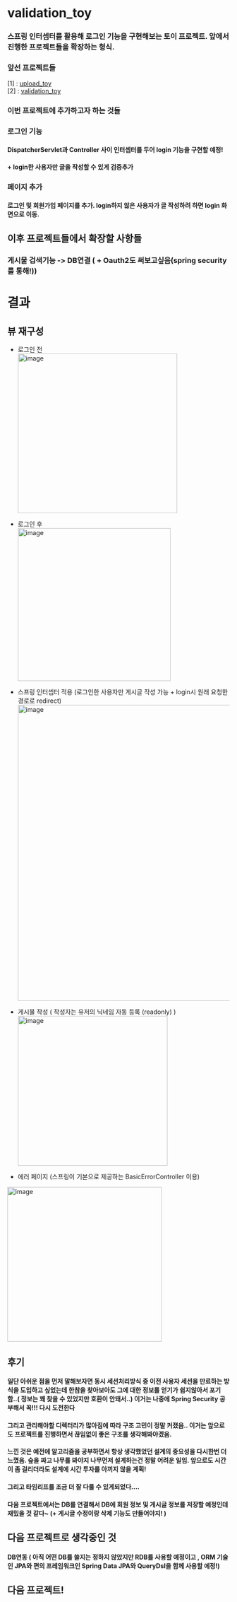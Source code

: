 # validation_toy

### 스프링 인터셉터를 활용해 로그인 기능을 구현해보는 토이 프로젝트. 앞에서 진행한 프로젝트들을 확장하는 형식.

### 앞선 프로젝트들
[1] : [upload_toy](https://github.com/cpu500m/upload_toy)<br>
[2] : [validation_toy](https://github.com/cpu500m/validation_toy)<br>

### 이번 프로젝트에 추가하고자 하는 것들

### 로그인 기능
#### DispatcherServlet과 Controller 사이 인터셉터를 두어 login 기능을 구현할 예정!
#### + login한 사용자만 글을 작성할 수 있게 검증추가 

### 페이지 추가
#### 로그인 및 회원가입 페이지를 추가. login하지 않은 사용자가 글 작성하려 하면 login 화면으로 이동.

## 이후 프로젝트들에서 확장할 사항들
### 게시물 검색기능 -> DB연결  ( + Oauth2도 써보고싶음(spring security를 통해!))

# 결과 
## 뷰 재구성
- 로그인 전<br>
<img width="361" alt="image" src="https://github.com/cpu500m/login_toy/assets/80875680/b97082d0-764c-4bbf-bf01-be685c2be326"><br>

- 로그인 후 <br>
<img width="346" alt="image" src="https://github.com/cpu500m/login_toy/assets/80875680/c42eb198-47c2-4e93-a4d1-03003d0a3eb2"><br>
- 스프링 인터셉터 적용 (로그인한 사용자만 게시글 작성 가능 + login시 원래 요청한 경로로 redirect)<br>
<img width="670" alt="image" src="https://github.com/cpu500m/login_toy/assets/80875680/badc1e77-ebaa-4263-837a-a224191a8f61"><br>

- 게시물 작성 ( 작성자는 유저의 닉네임 자동 등록 (readonly) )<br>
 <img width="339" alt="image" src="https://github.com/cpu500m/login_toy/assets/80875680/7b6f4516-b4a2-4269-846d-c3b21e1bfd27"><br>

- 에러 페이지 (스프링이 기본으로 제공하는 BasicErrorController 이용) <br>
<img width="350" alt="image" src="https://github.com/cpu500m/login_toy/assets/80875680/46442e4b-7e6a-4114-bd1b-fd7acc453785">

## 후기
#### 일단 아쉬운 점을 먼저 말해보자면 동시 세션처리방식 중 이전 사용자 세션을 만료하는 방식을 도입하고 싶었는데 한참을 찾아보아도 그에 대한 정보를 얻기가 쉽지않아서 포기함..( 정보는 꽤 찾을 수 있었지만 호환이 안돼서..) 이거는 나중에 Spring Security 공부해서 꼭!!! 다시 도전한다
#### 그리고 관리해야할 디렉터리가 많아짐에 따라 구조 고민이 정말 커졌음.. 이거는 앞으로도 프로젝트를 진행하면서 끊임없이 좋은 구조를 생각해봐야겠음.
#### 느낀 것은 예전에 알고리즘을 공부하면서 항상 생각했었던 설계의 중요성을 다시한번 더 느꼈음. 숲을 짜고 나무를 봐야지 나무먼저 설계하는건 정말 어려운 일임. 앞으로도 시간이 좀 걸리더라도 설계에 시간 투자를 아끼지 않을 계획!
#### 그리고 타임리프를 조금 더 잘 다룰 수 있게되었다....
#### 다음 프로젝트에서는 DB를 연결해서 DB에 회원 정보 및 게시글 정보를 저장할 예정인데 재밌을 것 같다~ (+ 게시글 수정이랑 삭제 기능도 만들어야지! )

## 다음 프로젝트로 생각중인 것
#### DB연동 ( 아직 어떤 DB를 쓸지는 정하지 않았지만 RDB를 사용할 예정이고 , ORM 기술인 JPA와 편의 프레임워크인 Spring Data JPA와 QueryDsl을 함께 사용할 에정!)

## 다음 프로젝트!
